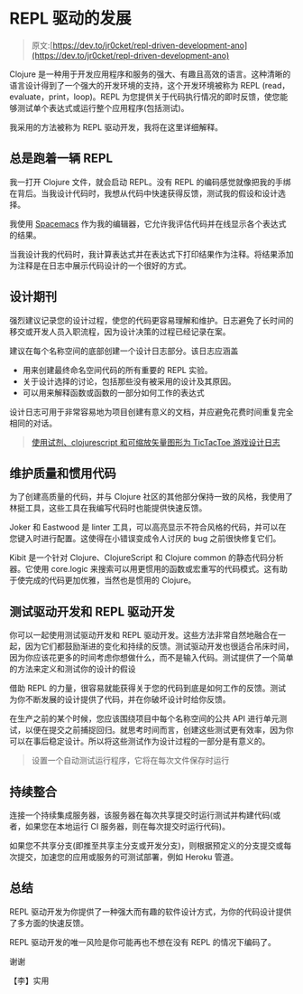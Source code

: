 # REPL 驱动的发展

> 原文:[https://dev.to/jr0cket/repl-driven-development-ano](https://dev.to/jr0cket/repl-driven-development-ano)

Clojure 是一种用于开发应用程序和服务的强大、有趣且高效的语言。这种清晰的语言设计得到了一个强大的开发环境的支持，这个开发环境被称为 REPL (read，evaluate，print，loop)。REPL 为您提供关于代码执行情况的即时反馈，使您能够测试单个表达式或运行整个应用程序(包括测试)。

我采用的方法被称为 REPL 驱动开发，我将在这里详细解释。

## [](#always-running-a-repl)总是跑着一辆 REPL

我一打开 Clojure 文件，就会启动 REPL。没有 REPL 的编码感觉就像把我的手绑在背后。当我设计代码时，我想从代码中快速获得反馈，测试我的假设和设计选择。

我使用 [Spacemacs](https://spacemacs.org/) 作为我的编辑器，它允许我评估代码并在线显示各个表达式的结果。

当我设计我的代码时，我计算表达式并在表达式下打印结果作为注释。将结果添加为注释是在日志中展示代码设计的一个很好的方式。

## [](#design-journal)设计期刊

强烈建议记录您的设计过程，使您的代码更容易理解和维护。日志避免了长时间的移交或开发人员入职流程，因为设计决策的过程已经记录在案。

建议在每个名称空间的底部创建一个设计日志部分。该日志应涵盖

*   用来创建最终命名空间代码的所有重要的 REPL 实验。
*   关于设计选择的讨论，包括那些没有被采用的设计及其原因。
*   可以用来解释函数或函数的一部分如何工作的表达式

设计日志可用于非常容易地为项目创建有意义的文档，并应避免花费时间重复完全相同的对话。

> [使用试剂、clojurescript 和可缩放矢量图形为 TicTacToe 游戏设计日志](https://github.com/jr0cket/tictactoe-reagent/blob/master/src/tictactoe_reagent/core.cljs#L124)

## [](#maintaining-quality-and-idiomatic-code)维护质量和惯用代码

为了创建高质量的代码，并与 Clojure 社区的其他部分保持一致的风格，我使用了林挺工具，这些工具在我编写代码时也能提供快速反馈。

Joker 和 Eastwood 是 linter 工具，可以高亮显示不符合风格的代码，并可以在您键入时进行配置。这使得在小错误变成令人讨厌的 bug 之前很快修复它们。

Kibit 是一个针对 Clojure、ClojureScript 和 Clojure common 的静态代码分析器。它使用 core.logic 来搜索可以用更惯用的函数或宏重写的代码模式。这有助于使完成的代码更加优雅，当然也是惯用的 Clojure。

## [](#test-driven-development-and-repl-driven-development)测试驱动开发和 REPL 驱动开发

你可以一起使用测试驱动开发和 REPL 驱动开发。这些方法非常自然地融合在一起，因为它们都鼓励渐进的变化和持续的反馈。测试驱动开发也很适合吊床时间，因为你应该花更多的时间考虑你想做什么，而不是输入代码。测试提供了一个简单的方法来定义和测试你的设计的假设

借助 REPL 的力量，很容易就能获得关于您的代码到底是如何工作的反馈。测试为你不断发展的设计提供了代码，并在你破坏设计时给你反馈。

在生产之前的某个时候，您应该围绕项目中每个名称空间的公共 API 进行单元测试，以便在提交之前捕捉回归。就思考时间而言，创建这些测试更有效率，因为你可以在事后稳定设计。所以将这些测试作为设计过程的一部分是有意义的。

> 设置一个自动测试运行程序，它将在每次文件保存时运行

## [](#continuous-integration)持续整合

连接一个持续集成服务器，该服务器在每次共享提交时运行测试并构建代码(或者，如果您在本地运行 CI 服务器，则在每次提交时运行代码)。

如果您不共享分支(即推至共享主分支或开发分支)，则根据预定义的分支提交或每次提交，加速您的应用或服务的可测试部署，例如 Heroku 管道。

## [](#in-summary)总结

REPL 驱动开发为你提供了一种强大而有趣的软件设计方式，为你的代码设计提供了多方面的快速反馈。

REPL 驱动开发的唯一风险是你可能再也不想在没有 REPL 的情况下编码了。

谢谢

【李】实用